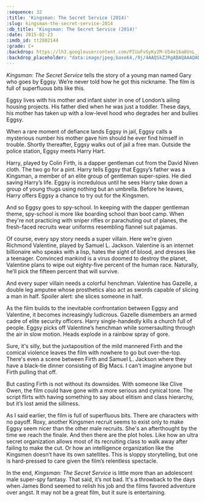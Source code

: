 ```yaml
---
:sequence: 32
:title: 'Kingsman: The Secret Service (2014)'
:slug: kingsman-the-secret-service-2014
:db_title: 'Kingsman: The Secret Service (2014)'
:date: 2015-02-23
:imdb_id: tt2802144
:grade: C+
:backdrop: https://lh3.googleusercontent.com/PIUuFvSyKy2M-U54e16a0VnL_1XQgDcvMSkGCbEW19XRI7yZWOn0UoePvBo_kN7ABUKrbw_r4Dcr=w1000-l75-rj
:backdrop_placeholder: "data:image/jpeg;base64,/9j/4AAQSkZJRgABAQAAAQABAAD/2wCEACgcHiMeGSgjISMtKygwPGRBPDc3PHtYXUlkkYCZlo+AjIqgtObDoKrarYqMyP/L2u71////m8H////6/+b9//gBKy0tPDU8dkFBdviljKX4+Pj4+Pj4+Ozs+Pj4+Oz47Ozs+Pj4+Pj4+Ozs+Pjs7Pj4+Oz4+Ozs7Ozs7Ozs7Ozs7P/AABEIAAsAFAMBIgACEQEDEQH/xAAWAAEBAQAAAAAAAAAAAAAAAAADBAD/xAAdEAEAAgICAwAAAAAAAAAAAAABAAIDESFxMVHB/8QAFAEBAAAAAAAAAAAAAAAAAAAAAf/EABURAQEAAAAAAAAAAAAAAAAAAAAR/9oADAMBAAIRAxEAPwCLG0MYHFvO4g0dllTUkq8RKOqWevsIaTGGnuaAL7miH//Z"
---
```

_Kingsman: The Secret Service_ tells the story of a young man named Gary who goes by Eggsy. We’re never told how he got this nickname. The film is full of superfluous bits like this.

Eggsy lives with his mother and infant sister in one of London’s ailing housing projects. His father died when he was just a toddler. These days, his mother has taken up with a low-level hood who degrades her and bullies Eggsy.

When a rare moment of defiance lands Eggsy in jail, Eggsy calls a mysterious number his mother gave him should he ever find himself in trouble. Shortly thereafter, Eggsy walks out of jail a free man. Outside the police station, Eggsy meets Harry Hart.

Harry, played by Colin Firth, is a dapper gentleman cut from the David Niven cloth. The two go for a pint. Harry tells Eggsy that Eggsy’s father was a Kingsman, a member of an elite group of gentleman super-spies. He died saving Harry’s life. Eggsy is incredulous until he sees Harry take down a group of young thugs using nothing but an umbrella. Before he leaves, Harry offers Eggsy a chance to try out for the Kingsmen.

And so Eggsy goes to spy-school. In keeping with the dapper gentleman theme, spy-school is more like boarding school than boot camp. When they're not practicing with sniper rifles or parachuting out of planes, the fresh-faced recruits wear uniforms resembling flannel suit pajamas.

Of course, every spy story needs a super villain. Here we’re given Richmond Valentine, played by Samuel L. Jackson. Valentine is an internet billionaire who speaks with a lisp, hates the sight of blood, and dresses like a teenager. Convinced mankind is a virus doomed to destroy the planet, Valentine plans to wipe out eighty-five percent of the human race. Naturally, he’ll pick the fifteen percent that will survive.

And every super villain needs a colorful henchman. Valentine has Gazelle, a double leg amputee whose prosthetics also act as swords capable of slicing a man in half. Spoiler alert: she slices someone in half.

As the film builds to the inevitable confrontation between Eggsy and Valentine, it becomes increasingly ludicrous. Gazelle dismembers an armed cadre of elite security officers. Harry single-handedly kills a church full of people. Eggsy picks off Valentine’s henchman while somersaulting through the air in slow motion. Heads explode in a rainbow spray of gore.

Sure, it's silly, but the juxtaposition of the mild mannered Firth and the comical violence leaves the film with nowhere to go but over-the-top. There's even a scene between Firth and Samuel L. Jackson where they have a black-tie dinner consisting of Big Macs. I can't imagine anyone but Firth pulling that off.

But casting Firth is not without its downsides. With someone like Clive Owen, the film could have gone with a more serious and cynical tone. The script flirts with having something to say about elitism and class hierarchy, but it’s lost amid the silliness.

As I said earlier, the film is full of superfluous bits. There are characters with no payoff. Roxy, another Kingsmen recruit seems to exist only to make Eggsy seem nicer than the other male recruits. She's an afterthought by the time we reach the finale. And then there are the plot holes. Like how an ultra secret organization allows most of its recruiting class to walk away after failing to make the cut. Or how an intelligence organization like the Kingsmen doesn’t have its own satellites. This is sloppy storytelling, but one is hard-pressed to care given the film’s relentless spectacle.

In the end, _Kingsman: The Secret Service_ is little more than an adolescent male super-spy fantasy. That said, it’s not bad. It's a throwback to the days when James Bond seemed to relish his job and the films favored adventure over angst. It may not be a great film, but it sure is entertaining.

